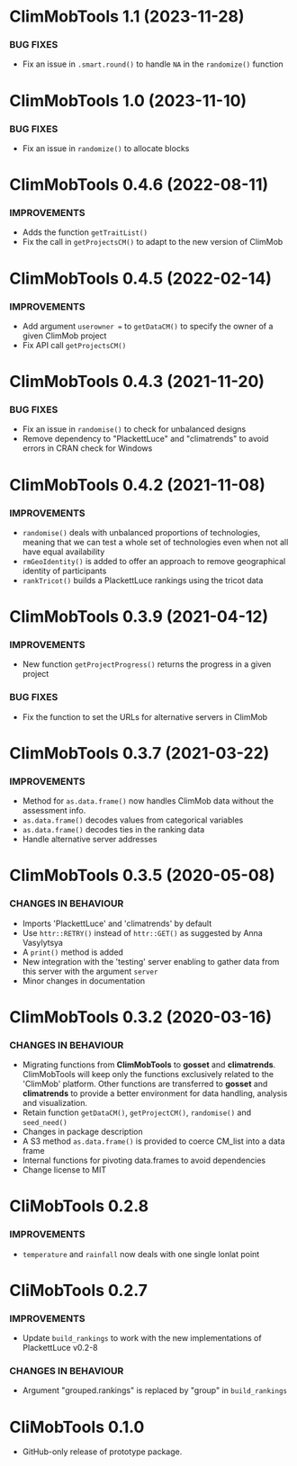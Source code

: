 ClimMobTools 1.1 (2023-11-28)
=========================

### BUG FIXES

* Fix an issue in `.smart.round()` to handle `NA` in the `randomize()` function  

ClimMobTools 1.0 (2023-11-10)
=========================

### BUG FIXES

* Fix an issue in `randomize()` to allocate blocks 


ClimMobTools 0.4.6 (2022-08-11)
=========================

### IMPROVEMENTS

* Adds the function `getTraitList()`
* Fix the call in `getProjectsCM()` to adapt to the new version of ClimMob

ClimMobTools 0.4.5 (2022-02-14)
=========================

### IMPROVEMENTS

* Add argument `userowner =` to  `getDataCM()` to specify the owner of a given ClimMob project
* Fix API call `getProjectsCM()`


ClimMobTools 0.4.3 (2021-11-20)
=========================

### BUG FIXES

* Fix an issue in `randomise()` to check for unbalanced designs
* Remove dependency to "PlackettLuce" and "climatrends" to avoid errors in CRAN check for Windows


ClimMobTools 0.4.2 (2021-11-08)
=========================

### IMPROVEMENTS

* `randomise()` deals with unbalanced proportions of technologies, meaning that we can test a whole set of technologies even when not all have equal availability 
* `rmGeoIdentity()` is added to offer an approach to remove geographical identity of participants
* `rankTricot()` builds a PlackettLuce rankings using the tricot data 


ClimMobTools 0.3.9 (2021-04-12)
=========================

### IMPROVEMENTS

* New function `getProjectProgress()` returns the progress in a given project

### BUG FIXES

* Fix the function to set the URLs for alternative servers in ClimMob


ClimMobTools 0.3.7 (2021-03-22)
=========================

### IMPROVEMENTS

* Method for `as.data.frame()` now handles ClimMob data without the assessment info.
* `as.data.frame()` decodes values from categorical variables
* `as.data.frame()` decodes ties in the ranking data 
* Handle alternative server addresses

ClimMobTools 0.3.5 (2020-05-08)
=========================

### CHANGES IN BEHAVIOUR

* Imports 'PlackettLuce' and 'climatrends' by default
* Use `httr::RETRY()` instead of `httr::GET()` as suggested by Anna Vasylytsya
* A `print()` method is added
* New integration with the 'testing' server enabling to gather data from this server with the argument `server`
* Minor changes in documentation

ClimMobTools 0.3.2 (2020-03-16)
=========================

### CHANGES IN BEHAVIOUR

* Migrating functions from **ClimMobTools** to **gosset** and **climatrends**. ClimMobTools will keep only the functions exclusively related to the 'ClimMob' platform. Other functions are transferred to **gosset** and **climatrends** to provide a better environment for data handling, analysis and visualization.
* Retain function `getDataCM()`, `getProjectCM()`, `randomise()` and `seed_need()`
* Changes in package description
* A S3 method `as.data.frame()` is provided to coerce CM_list into a data frame
* Internal functions for pivoting data.frames to avoid dependencies
* Change license to MIT

CliMobTools 0.2.8
=========================

### IMPROVEMENTS

* `temperature` and `rainfall` now deals with one single lonlat point 

CliMobTools 0.2.7
=========================

### IMPROVEMENTS

* Update `build_rankings` to work with the new implementations of PlackettLuce v0.2-8 

### CHANGES IN BEHAVIOUR
* Argument "grouped.rankings" is replaced by "group" in `build_rankings`


CliMobTools 0.1.0
=========================

* GitHub-only release of prototype package.
